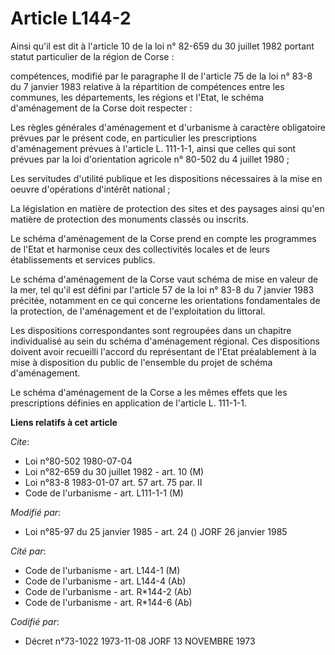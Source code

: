 # Article L144-2

Ainsi qu'il est dit à l'article 10 de la loi n° 82-659 du 30 juillet 1982 portant statut particulier de la région de Corse :

compétences, modifié par le paragraphe II de l'article 75 de la loi n° 83-8 du 7 janvier 1983 relative à la répartition de
compétences entre les communes, les départements, les régions et l'Etat, le schéma d'aménagement de la Corse doit respecter :

Les règles générales d'aménagement et d'urbanisme à caractère obligatoire prévues par le présent code, en particulier les
prescriptions d'aménagement prévues à l'article L. 111-1-1, ainsi que celles qui sont prévues par la loi d'orientation
agricole n° 80-502 du 4 juillet 1980 ;

Les servitudes d'utilité publique et les dispositions nécessaires à la mise en oeuvre d'opérations d'intérêt national ;

La législation en matière de protection des sites et des paysages ainsi qu'en matière de protection des monuments classés ou
inscrits.

Le schéma d'aménagement de la Corse prend en compte les programmes de l'Etat et harmonise ceux des collectivités locales et
de leurs établissements et services publics.

Le schéma d'aménagement de la Corse vaut schéma de mise en valeur de la mer, tel qu'il est défini par l'article 57 de la loi
n° 83-8 du 7 janvier 1983 précitée, notamment en ce qui concerne les orientations fondamentales de la protection, de
l'aménagement et de l'exploitation du littoral.

Les dispositions correspondantes sont regroupées dans un chapitre individualisé au sein du schéma d'aménagement régional. Ces
dispositions doivent avoir recueilli l'accord du représentant de l'Etat préalablement à la mise à disposition du public de
l'ensemble du projet de schéma d'aménagement.

Le schéma d'aménagement de la Corse a les mêmes effets que les prescriptions définies en application de l'article  L.
111-1-1.

**Liens relatifs à cet article**

_Cite_:

  - Loi n°80-502 1980-07-04
  - Loi n°82-659 du 30 juillet 1982 - art. 10 (M)
  - Loi n°83-8 1983-01-07 art. 57 art. 75 par. II
  - Code de l'urbanisme - art. L111-1-1 (M)

_Modifié par_:

  - Loi n°85-97 du 25 janvier 1985 - art. 24 () JORF 26 janvier 1985

_Cité par_:

  - Code de l'urbanisme - art. L144-1 (M)
  - Code de l'urbanisme - art. L144-4 (Ab)
  - Code de l'urbanisme - art. R*144-2 (Ab)
  - Code de l'urbanisme - art. R*144-6 (Ab)

_Codifié par_:

  - Décret n°73-1022 1973-11-08 JORF 13 NOVEMBRE 1973
